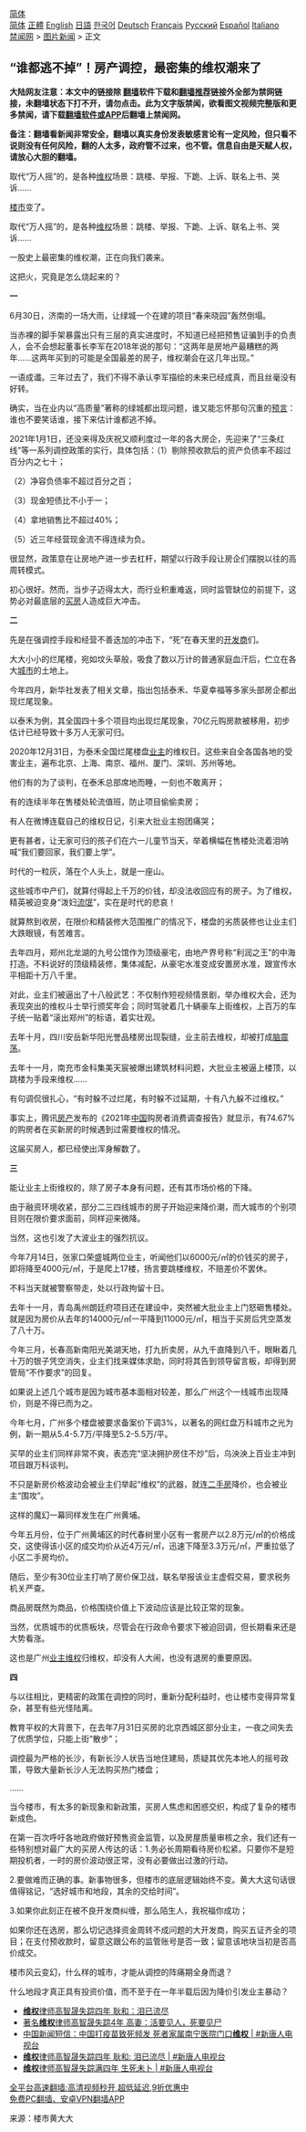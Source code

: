  <!-- 面包屑导航 --> <div class="breadcrumb"><!-- GTranslate: https://gtranslate.io/ -->  <div class="switcher notranslate">  <div class="selected">  <a href="#" onclick="return false;"> 简体</a>  </div>  <div class="option">  <a href="https://www.bannedbook.org" onclick="doGTranslate('zh-CN|zh-CN');jQuery('div.switcher div.selected a').html(jQuery(this).html());return false;" title="简体中文" class="nturl selected"> 简体</a>  <a href="https://www.bannedbook.org/zh-tw/" onclick="doGTranslate('zh-CN|zh-TW');jQuery('div.switcher div.selected a').html(jQuery(this).html());return false;" title="繁體中文" class="nturl"> 正體</a>  <a href="https://www.bannedbook.org/en/" onclick="doGTranslate('zh-CN|en');jQuery('div.switcher div.selected a').html(jQuery(this).html());return false;" title="English" class="nturl"> English</a>  <a href="https://www.bannedbook.org/ja/" onclick="doGTranslate('zh-CN|ja');jQuery('div.switcher div.selected a').html(jQuery(this).html());return false;" title="日本語" class="nturl"> 日語</a>  <a href="https://www.bannedbook.org/ko/" onclick="doGTranslate('zh-CN|ko');jQuery('div.switcher div.selected a').html(jQuery(this).html());return false;" title="한국어" class="nturl"> 한국어</a>  <a href="https://www.bannedbook.org/de/" onclick="doGTranslate('zh-CN|de');jQuery('div.switcher div.selected a').html(jQuery(this).html());return false;" title="Deutsch" class="nturl"> Deutsch</a>  <a href="https://www.bannedbook.org/fr/" onclick="doGTranslate('zh-CN|fr');jQuery('div.switcher div.selected a').html(jQuery(this).html());return false;" title="Français" class="nturl"> Français</a>  <a href="https://www.bannedbook.org/ru/" onclick="doGTranslate('zh-CN|ru');jQuery('div.switcher div.selected a').html(jQuery(this).html());return false;" title="Русский" class="nturl"> Русский</a>  <a href="https://www.bannedbook.org/es/" onclick="doGTranslate('zh-CN|es');jQuery('div.switcher div.selected a').html(jQuery(this).html());return false;" title="Español" class="nturl"> Español</a>  <a href="https://www.bannedbook.org/it/" onclick="doGTranslate('zh-CN|it');jQuery('div.switcher div.selected a').html(jQuery(this).html());return false;" title="Italiano" class="nturl"> Italiano</a>  </div>  </div>      <div class='breadcrumb-sub'><!-- Breadcrumb NavXT 6.3.0 --> <a href="https://www.bannedbook.org/" class="home">禁闻网</a> &gt; <a href="https://www.bannedbook.org/bnews/topimagenews/" class="category">图片新闻</a> &gt; 正文</div></div><h2>“谁都逃不掉”！房产调控，最密集的维权潮来了</h2> <p class="notice"><b>大陆网友注意：本文中的链接除 <a href="https://github.com/bannedbook/fanqiang" >翻墙</a>软件下载和<a href="https://github.com/killgcd/justmysocks/blob/master/README.md">翻墙推荐</a>链接外全部为禁网链接，未翻墙状态下打不开，请勿点击。此为文字版禁闻，欲看图文视频完整版和更多禁闻，请下载<a href="https://github.com/bannedbook/fanqiang">翻墙软件或APP</a>后翻墙上禁闻网。</p><p>备注：翻墙看新闻非常安全，翻墙以真实身份发表敏感言论有一定风险，但只看不说则没有任何风险，翻的人太多，政府管不过来，也不管。信息自由是天赋人权，请放心大胆的翻墙。</b></p>  <div class="entry"> <p id="summary">取代“万人摇”的，是各种<span class='wp_keywordlink_affiliate'><a href="https://www.bannedbook.org/bnews/weiquan/" title="维权" target="_blank">维权</a></span>场景：跳楼、举报、下跪、上诉、联名上书、哭诉&#8230;&#8230;</p> <p><a href="https://www.bannedbook.org/bnews/tag/%e6%a5%bc%e5%b8%82/" class="st_tag internal_tag" rel="tag" title="标签 楼市 下的日志">楼市</a>变了。</p> <p>取代“万人摇”的，是各种<a href="https://www.bannedbook.org/bnews/tag/%E7%BB%B4%E6%9D%83/" class="st_tag internal_tag" rel="tag" title="标签 维权 下的日志">维权</a>场景：跳楼、举报、下跪、上诉、联名上书、哭诉&#8230;&#8230;</p> <p>一股史上最密集的维权潮，正在向我们袭来。</p> <p>这把火，究竟是怎么烧起来的？</p> <p><strong>一</strong></p> <p>6月30日，济南的一场大雨，让绿城一个在建的项目“春来晓园”轰然倒塌。</p> <p>当赤裸的脚手架暴露出只有三层的真实进度时，不知道已经把预售证骗到手的负责人，会不会想起董事长李军在2018年说的那句：“这两年是房地产最糟糕的两年&#8230;&#8230;这两年买到的可能是全国最差的房子，维权潮会在这几年出现。”</p> <p>一语成谶。三年过去了，我们不得不承认李军描绘的未来已经成真，而且丝毫没有好转。</p> <p>确实，当在业内以“高质量”著称的绿城都出现问题，谁又能忘怀那句沉重的<span class='wp_keywordlink'><a href="https://www.bannedbook.org/forum5/" title="预言玄学禁书下载" rel="nofollow">预言</a></span>：谁也不要笑话谁，接下来估计谁都逃不掉。</p> <p>2021年1月1日，还没来得及庆祝又顺利度过一年的各大房企，先迎来了“三条红线”等一系列调控政策的实行，具体包括：（1）剔除预收款后的资产负债率不超过百分内之七十；</p> <p>（2）净容负债率不超过百分之百；</p> <p>（3）现金短债比不小于一；</p> <p>（4）拿地销售比不超过40%；</p> <p>（5）近三年经营现金流不得连续为负。</p> <p>很显然，政策意在让房地产进一步去杠杆，期望以行政手段让房企们摆脱以往的高周转模式。</p> <p>初心很好。然而，当步子迈得太大，而行业积重难返，同时监管缺位的前提下，这势必对最底层的<a href="https://www.bannedbook.org/bnews/tag/%E4%B9%B0%E6%88%BF/" class="st_tag internal_tag" rel="tag" title="标签 买房 下的日志">买房</a>人造成巨大冲击。</p>  <p><strong>二</strong></p> <p>先是在强调控手段和经营不善迭加的冲击下，“死”在春天里的<a href="https://www.bannedbook.org/bnews/tag/%e5%bc%80%e5%8f%91%e5%95%86/" class="st_tag internal_tag" rel="tag" title="标签 开发商 下的日志">开发商</a>们。</p> <p>大大小小的烂尾楼，宛如坟头草般，吸食了数以万计的普通家庭血汗后，伫立在各大<a href="https://www.bannedbook.org/bnews/tag/%E5%9F%8E%E5%B8%82/" class="st_tag internal_tag" rel="tag" title="标签 城市 下的日志">城市</a>的土地上。</p> <p>今年四月，新华社发表了相关文章，指出包括泰禾、华夏幸福等多家头部房企都出现烂尾现象。</p> <p>以泰禾为例，其全国四十多个项目均出现烂尾现象，70亿元购房款被移用，初步估计已经导致十多万人无家可归。</p> <p>2020年12月31日，为泰禾全国烂尾楼盘<a href="https://www.bannedbook.org/bnews/tag/%e4%b8%9a%e4%b8%bb/" class="st_tag internal_tag" rel="tag" title="标签 业主 下的日志">业主</a>的维权日。这些来自全各国各地的受害业主，遍布北京、上海、南京、福州、厦门、深圳、苏州等地。</p> <p>他们有的为了谈判，在泰禾总部席地而睡，一刻也不敢离开；</p> <p>有的连续半年在售楼处轮流值班，防止项目偷偷卖房；</p> <p>有人在微博连载自己的维权日记，引来大批业主抱团痛哭；</p> <p>更有甚者，让无家可归的孩子们在六一儿童节当天，举着横幅在售楼处流着泪呐喊“我们要回家，我们要上学”。</p> <p>时代的一粒灰，落在个人头上，就是一座山。</p> <p>这些城市中产们，就算付得起上千万的价钱，却没法收回应有的房子。为了维权，精英被迫变身“泼妇<span class='wp_keywordlink'><a href="https://www.bannedbook.org/forum11/topic282.html" title="禁片：评中国共产党的流氓本性" target="_blank">流氓</a></span>”，实在是时代的悲哀！</p> <p>就算熬到收房，在限价和精装修大范围推广的情况下，楼盘的劣质装修也让业主们大跌眼镜，有苦难言。</p> <p>去年四月，郑州北龙湖的九号公馆作为顶级豪宅，由地产界号称“利润之王”的中海打造。不料说好的顶级精装修，集体减配，从豪宅水准变成安置房水准，跟宣传水平相距十万八千里。</p> <p>对此，业主们被逼出了十八般武艺：不仅制作短视频情景剧，举办维权大会，还为表现突出的维权斗士举行颁奖年会；同时驾驶着几十辆豪车上街维权，上百万的车子统一贴着“滚出郑州”的标语，着实壮观。</p> <p>去年十月，四川安岳新华阳光誉品楼房出现裂缝，业主前去维权，却被打成<a href="https://www.bannedbook.org/bnews/tag/%E8%84%91%E9%9C%87%E8%8D%A1/" class="st_tag internal_tag" rel="tag" title="标签 脑震荡 下的日志">脑震荡</a>。</p> <p>去年十一月，南充市金科集美天宸被爆出建筑材料问题，大批业主被逼上楼顶，以跳楼为手段来维权&#8230;&#8230;</p>  <p>有句调侃很扎心，“有时躲不过烂尾，有时躲不过延期，十有八九躲不过维权。”</p> <p>事实上，腾讯<a href="https://www.bannedbook.org/bnews/tag/%E6%88%BF%E4%BA%A7/" class="st_tag internal_tag" rel="tag" title="标签 房产 下的日志">房产</a>发布的《2021年<span class='wp_keywordlink_affiliate'><a href="https://www.bannedbook.org/" title="中国" target="_blank">中国</a></span>购房者消费调查报告》就显示，有74.67%的购房者在买新房的时候遇到过需要维权的情况。</p> <p>这届买房人，都已经使出浑身解数了。</p> <p><strong>三</strong></p> <p>能让业主上街维权的，除了房子本身有问题，还有其市场价格的下降。</p> <p>由于融资环境收紧，部分二三四线城市的房子开始迎来降价潮，而大城市的个别项目则在限价要求面前，同样迎来微降。</p> <p>当然，这也引发了大波业主的强烈抗议。</p> <p>今年7月14日，张家口荣盛城两位业主，听闻他们以6000元/㎡的价钱买的房子，即将降至4000元/㎡，于是爬上17楼，扬言要跳楼维权，不赔差价不罢休。</p> <p>不料当天就被警察带走，处以行政拘留十日。</p> <p>去年十一月，青岛禹州朗廷府项目还在建设中，突然被大批业主上门怒砸售楼处。就是因为房价从去年的14000元/㎡一平降到11000元/㎡，相当于买房后凭空蒸发了八十万。</p> <p>今年三月，长春高新南阳光美湖天地，打九折卖房，从九千直降到八千，眼瞅着几十万的银子凭空消失，业主们找来媒体求助，同时将其告到领导留言板，却得到房管局“不作要求”的回复。</p> <p>如果说上述几个城市是因为城市基本面相对较差，那么广州这个一线城市出现降价，则是不得已而为之。</p> <p>今年七月，广州多个楼盘被要求备案价下调3%，以著名的网红盘万科城市之光为例，新一期从5.4-5.7万/平降至5.2-5.5万/平。</p> <p>买早的业主们同样非常不爽，表态完“坚决拥护房住不炒”后，乌泱泱上百业主冲到项目跟万科谈判。</p> <p>不只是新房价格波动会被业主们举起“维权”的武器，就连<a href="https://www.bannedbook.org/bnews/tag/%E4%BA%8C%E6%89%8B%E6%88%BF/" class="st_tag internal_tag" rel="tag" title="标签 二手房 下的日志">二手房</a>降价，也会被业主“围攻”。</p> <p>这样的魔幻一幕同样发生在广州黄埔。</p> <p>今年五月份，位于广州黄埔区的时代春树里小区有一套房产以2.8万元/㎡的价格成交，这使得该小区的成交均价从近4万元/㎡，迅速下降至3.3万元/㎡，严重拉低了小区二手房均价。</p>  <p>随后，至少有30位业主打响了房价保卫战，联名举报该业主虚假交易，要求税务机关严查。</p> <p>商品房既然为商品，价格围绕价值上下波动应该是比较正常的现象。</p> <p>当然，优质城市的优质板块，尽管会在行政命令要求下被迫回调，但长期看来还是大势看涨。</p> <p>这也是广州<span class='wp_keywordlink'><a href="https://www.bannedbook.org/forum17/" title="业主维权 拆迁上访 拆迁维权" target="_blank">业主维权</a></span>归维权，却没有人大闹，也没有退房的重要原因。</p> <p><strong>四</strong></p> <p>与以往相比，更精密的政策在调控的同时，重新分配利益时，也让楼市变得异常复杂，甚至有些光怪陆离。</p> <p>教育平权的大背景下，在去年7月31日买房的北京西城区部分业主，一夜之间失去了优质学位，只能上街“散步”；</p> <p>调控最为严格的长沙，有新长沙人状告当地住建局，质疑其优先本地人的摇号政策，导致大量新长沙人无法购买热门楼盘；</p> <p>&#8230;&#8230;</p> <p>当今楼市，有太多的新现象和新政策，买房人焦虑和困惑交织，构成了复杂的楼市新成色。</p> <p>在第一百次呼吁各地政府做好预售资金监管，以及房屋质量审核之余，我们还有一些特别想对最广大的买房人传达的话：1.务必长周期看待房价松紧。只要你不是短期投机者，一时的房价波动很正常，没有必要做出过激的行动。</p> <p>2.要做难而正确的事。新事物很多，但楼市的底层逻辑始终不变。黄大大这句话很值得铭记，“选好城市和地段，其余的交给时间”。</p> <p>3.如果你此刻正在被不良开发商纠缠，那么陌生人，我祝福你成功；</p> <p>如果你还在选房，那么切记选择资金周转不成问题的大开发商，购买五证齐全的项目；在支付预收款时，留意这跟公布的监管账号是否一致；留意该地块当初是否高价成交。</p> <p>楼市风云变幻，什么样的城市，才能从调控的阵痛期全身而退？</p> <p>什么地段才真正具有投资价值，而不至于在一年半载后因为降价引发业主暴动？</p> <ul class='op-related-articles' title='相关阅读'> <li><a href='https://www.bannedbook.org/bnews/taiwannews/20210815/1606549.html' target='_blank'><b>维权</b>律师高智晟失踪四年 耿和：泪已流尽</a></li> <li><a href='https://www.bannedbook.org/bnews/headline/20210815/1606444.html' target='_blank'>著名<b>维权</b>律师高智晟失踪4年 高妻：活要见人，死要见尸</a></li> <li><a href='https://www.bannedbook.org/bnews/bannedvideo/20210814/1606071.html' target='_blank'>中国新闻短信：中国打疫苗致死频发 死者家属南宁医院门口<b>维权</b> | #新唐人电视台</a></li> <li><a href='https://www.bannedbook.org/bnews/bannedvideo/20210814/1606053.html' target='_blank'><b>维权</b>律师高智晟失踪四年 耿和: 泪已流尽 | #新唐人电视台</a></li> <li><a href='https://www.bannedbook.org/bnews/bannedvideo/20210814/1606049.html' target='_blank'><b>维权</b>律师高智晟失踪满四年 生死未卜 | #新唐人电视台</a></li> </ul> <p class="texttj"> <a href="https://github.com/bannedbook/fanqiang/wiki/V2ray%E6%9C%BA%E5%9C%BA" target="_blank">全平台高速翻墙:高清视频秒开,超低延迟,9折优惠中</a><br/> <a href="https://github.com/bannedbook/fanqiang/wiki/%E7%A6%81%E9%97%BB%E7%BD%91%E5%AE%89%E5%8D%93%E7%BF%BB%E5%A2%99%E6%96%B0%E9%97%BBAPP" target="_blank">免费PC翻墙、安卓VPN翻墙APP</a></p> <p> 来源：楼市黄大大 </p><a name='sharetosocial'></a>  <div style="margin-bottom:5px;padding-bottom:5px;clear:both"> <div id="archive-pix-1" class="banner-ads"> <!-- AuctionX Display platform tag START --> <div id="26318x728x90x621x_ADSLOT2" clicktrack="%%CLICK_URL_ESC%%"></div> <!-- AuctionX Display platform tag END --> </div> <div id="archive-pix-2" class="banner-ads"> <!-- AuctionX Display platform tag START --> <div id="26315x300x250x621x_ADSLOT2" clicktrack="%%CLICK_URL_ESC%%"></div> <!-- AuctionX Display platform tag END --> </div> </div>  <div id="archive-pix-1" class="banner-ads"> <!-- AuctionX Display platform tag START --> <div id="26318x728x90x621x_ADSLOT3" clicktrack="%%CLICK_URL_ESC%%"></div> <!-- AuctionX Display platform tag END --> </div> </div><!--END ENTRY--> 